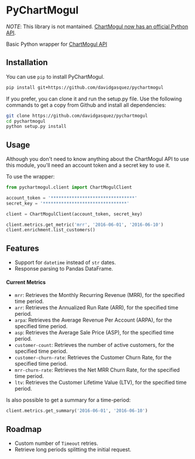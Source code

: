# PyChartMogul

*NOTE*: This library is not mantained. [ChartMogul now has an official Python API](https://github.com/chartmogul/chartmogul-python). 

Basic Python wrapper for [ChartMogul API](https://dev.chartmogul.com/docs)

## Installation
You can use `pip` to install PyChartMogul.

```bash
pip install git+https://github.com/davidgasquez/pychartmogul
```

If you prefer, you can clone it and run the setup.py file. Use the following
commands to get a copy from Github and install all dependencies:

```bash
git clone https://github.com/davidgasquez/pychartmogul
cd pychartmogul
python setup.py install
```

## Usage

Although you don't need to know anything about the ChartMogul API to use this
module, you'll need an account token and a secret key to use it.

To use the wrapper:

```python
from pychartmogul.client import ChartMogulClient

account_token = '********************************'
secret_key = '********************************'

client = ChartMogulClient(account_token, secret_key)

client.metrics.get_metric('mrr', '2016-06-01', '2016-06-10')
client.enrichment.list_customers()
```

## Features

- Support for `datetime` instead of `str` dates.
- Response parsing to Pandas DataFrame.

#### Current Metrics

- `mrr`: Retrieves the Monthly Recurring Revenue (MRR), for the specified time period.
- `arr`: Retrieves the Annualized Run Rate (ARR), for the specified time period.
- `arpa`: Retrieves the Average Revenue Per Account (ARPA), for the specified time period.
- `asp`: Retrieves the Average Sale Price (ASP), for the specified time period.
- `customer-count`: Retrieves the number of active customers, for the specified time period.
- `customer-churn-rate`: Retrieves the Customer Churn Rate, for the specified time period.
- `mrr-churn-rate`: Retrieves the Net MRR Churn Rate, for the specified time period.
- `ltv`: Retrieves the Customer Lifetime Value (LTV), for the specified time period.

Is also possible to get a summary for a time-period:

```python
client.metrics.get_summary('2016-06-01', '2016-06-10')
```

## Roadmap

- Custom number of `Timeout` retries.
- Retrieve long periods splitting the initial request.

